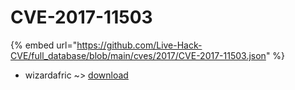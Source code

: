 # CVE-2017-11503
{% embed url="https://github.com/Live-Hack-CVE/full_database/blob/main/cves/2017/CVE-2017-11503.json" %}

* wizardafric ~> [download](https://www.alice-snow.ru/2017/database/cve-2017-11503/download-wizardafric)